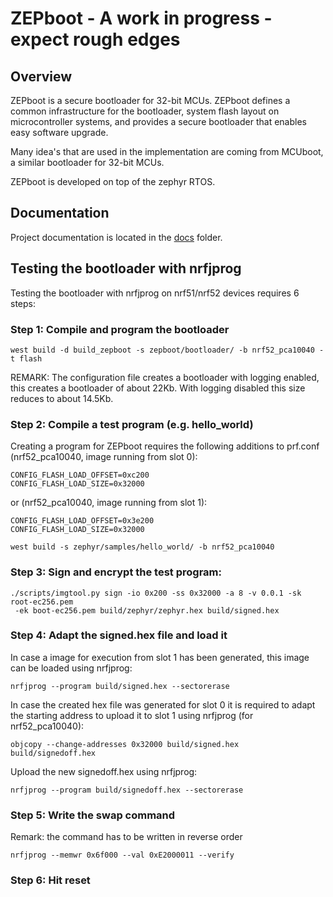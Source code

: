 <!--
  Copyright (c) 2018 Laczen

  SPDX-License-Identifier: Apache-2.0
-->
# ZEPboot - A work in progress - expect rough edges

## Overview

ZEPboot is a secure bootloader for 32-bit MCUs. ZEPboot defines a
common infrastructure for the bootloader, system flash layout on
microcontroller systems, and provides a secure bootloader that enables
easy software upgrade.

Many idea's that are used in the implementation are coming from MCUboot,
a similar bootloader for 32-bit MCUs.



ZEPboot is developed on top of the zephyr RTOS.

## Documentation

Project documentation is located in the [docs](./docs/index.md) folder.

## Testing the bootloader with nrfjprog

Testing the bootloader with nrfjprog on nrf51/nrf52 devices requires 6 steps:

### Step 1: Compile and program the bootloader

```
west build -d build_zepboot -s zepboot/bootloader/ -b nrf52_pca10040 -t flash
```

REMARK: The configuration file creates a bootloader with logging enabled, this
creates a bootloader of about 22Kb. With logging disabled this size reduces to
about 14.5Kb.

### Step 2: Compile a test program (e.g. hello_world)

Creating a program for ZEPboot requires the following additions to prf.conf
(nrf52_pca10040, image running from slot 0):

```
CONFIG_FLASH_LOAD_OFFSET=0xc200
CONFIG_FLASH_LOAD_SIZE=0x32000
```

or (nrf52_pca10040, image running from slot 1):

```
CONFIG_FLASH_LOAD_OFFSET=0x3e200
CONFIG_FLASH_LOAD_SIZE=0x32000
```

```
west build -s zephyr/samples/hello_world/ -b nrf52_pca10040
```

### Step 3: Sign and encrypt the test program:

```
./scripts/imgtool.py sign -io 0x200 -ss 0x32000 -a 8 -v 0.0.1 -sk root-ec256.pem
 -ek boot-ec256.pem build/zephyr/zephyr.hex build/signed.hex
```

### Step 4: Adapt the signed.hex file and load it

In case a image for execution from slot 1 has been generated, this image can be
loaded using nrfjprog:

```
nrfjprog --program build/signed.hex --sectorerase
```

In case the created hex file was generated for slot 0 it is required to adapt
the starting address to upload it to slot 1 using nrfjprog (for nrf52_pca10040):

```
objcopy --change-addresses 0x32000 build/signed.hex build/signedoff.hex
```

Upload the new signedoff.hex using nrfjprog:

```
nrfjprog --program build/signedoff.hex --sectorerase
```

### Step 5: Write the swap command

Remark: the command has to be written in reverse order

```
nrfjprog --memwr 0x6f000 --val 0xE2000011 --verify
```

### Step 6: Hit reset